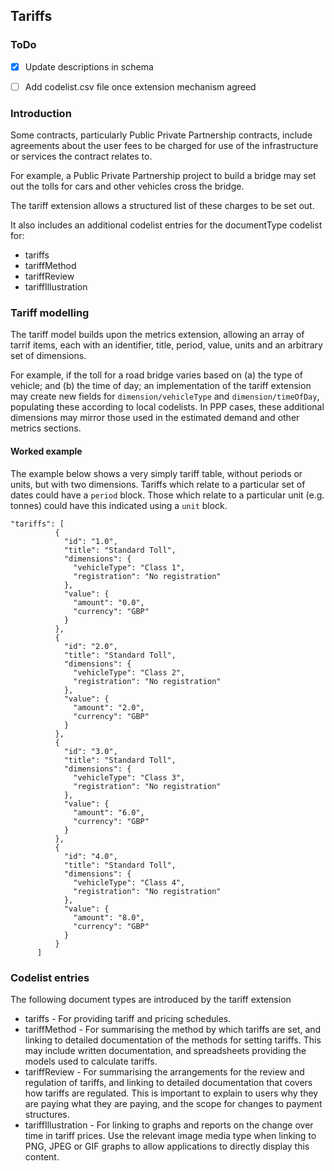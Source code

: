 ## Tariffs 

### ToDo

* [X] Update descriptions in schema
* [ ] Add codelist.csv file once extension mechanism agreed


### Introduction
Some contracts, particularly Public Private Partnership contracts, include agreements about the user fees to be charged for use of the infrastructure or services the contract relates to.

For example, a Public Private Partnership project to build a bridge may set out the tolls for cars and other vehicles cross the bridge.

The tariff extension allows a structured list of these charges to be set out.

It also includes an additional codelist entries for the documentType codelist for:

* tariffs
* tariffMethod
* tariffReview
* tariffIllustration

### Tariff modelling

The tariff model builds upon the metrics extension, allowing an array of tarrif items, each with an identifier, title, period, value, units and an arbitrary set of dimensions. 

For example, if the toll for a road bridge varies based on (a) the type of vehicle; and (b) the time of day; an implementation of the tariff extension may create new fields for ```dimension/vehicleType``` and ```dimension/timeOfDay```, populating these according to local codelists. In PPP cases, these additional dimensions may mirror those used in the estimated demand and other metrics sections.

#### Worked example

The example below shows a very simply tariff table, without periods or units, but with two dimensions. Tariffs which relate to a particular set of dates could have a ```period``` block. Those which relate to a particular unit (e.g. tonnes) could have this indicated using a ```unit``` block. 

```
"tariffs": [
          {
            "id": "1.0",
            "title": "Standard Toll",
            "dimensions": {
              "vehicleType": "Class 1",
              "registration": "No registration"
            },
            "value": {
              "amount": "0.0",
              "currency": "GBP"
            }
          },
          {
            "id": "2.0",
            "title": "Standard Toll",
            "dimensions": {
              "vehicleType": "Class 2",
              "registration": "No registration"
            },
            "value": {
              "amount": "2.0",
              "currency": "GBP"
            }
          },
          {
            "id": "3.0",
            "title": "Standard Toll",
            "dimensions": {
              "vehicleType": "Class 3",
              "registration": "No registration"
            },
            "value": {
              "amount": "6.0",
              "currency": "GBP"
            }
          },
          {
            "id": "4.0",
            "title": "Standard Toll",
            "dimensions": {
              "vehicleType": "Class 4",
              "registration": "No registration"
            },
            "value": {
              "amount": "8.0",
              "currency": "GBP"
            }
          }
      ]
```


### Codelist entries

The following document types are introduced by the tariff extension

* tariffs - For providing tariff and pricing schedules.
* tariffMethod - For summarising the method by which tariffs are set, and linking to detailed documentation of the methods for setting tariffs. This may include written documentation, and spreadsheets providing the models used to calculate tariffs. 
* tariffReview - For summarising the arrangements for the review and regulation of tariffs, and linking to detailed documentation that covers how tariffs are regulated. This is important to explain to users why they are paying what they are paying, and the scope for changes to payment structures.
* tariffIllustration - For linking to graphs and reports on the change over time in tariff prices. Use the relevant image media type when linking to PNG, JPEG or GIF graphs to allow applications to directly display this content. 
